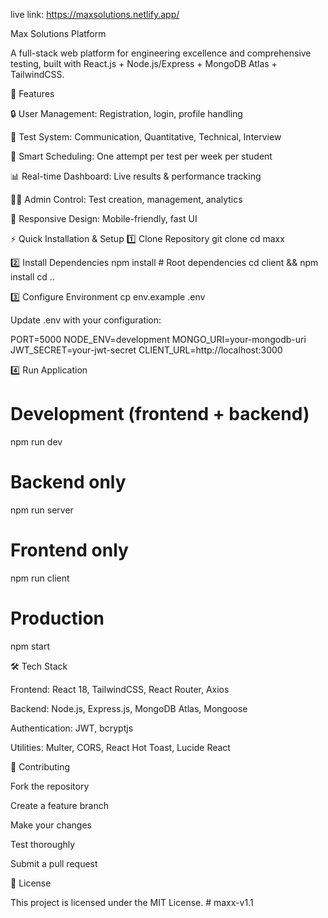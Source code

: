 live link: https://maxsolutions.netlify.app/

Max Solutions Platform

A full-stack web platform for engineering excellence and comprehensive testing, built with React.js + Node.js/Express + MongoDB Atlas + TailwindCSS.

🚀 Features

🔒 User Management: Registration, login, profile handling

📝 Test System: Communication, Quantitative, Technical, Interview

📅 Smart Scheduling: One attempt per test per week per student

📊 Real-time Dashboard: Live results & performance tracking

👨‍💻 Admin Control: Test creation, management, analytics

📱 Responsive Design: Mobile-friendly, fast UI

⚡ Quick Installation & Setup
1️⃣ Clone Repository
git clone <repository-url>
cd maxx

2️⃣ Install Dependencies
npm install         # Root dependencies
cd client && npm install
cd ..

3️⃣ Configure Environment
cp env.example .env


Update .env with your configuration:

PORT=5000
NODE_ENV=development
MONGO_URI=your-mongodb-uri
JWT_SECRET=your-jwt-secret
CLIENT_URL=http://localhost:3000

4️⃣ Run Application
# Development (frontend + backend)
npm run dev

# Backend only
npm run server

# Frontend only
npm run client

# Production
npm start

🛠️ Tech Stack

Frontend: React 18, TailwindCSS, React Router, Axios

Backend: Node.js, Express.js, MongoDB Atlas, Mongoose

Authentication: JWT, bcryptjs

Utilities: Multer, CORS, React Hot Toast, Lucide React

🤝 Contributing

Fork the repository

Create a feature branch

Make your changes

Test thoroughly

Submit a pull request

📄 License

This project is licensed under the MIT License.
#   m a x x - v 1 . 1  
 